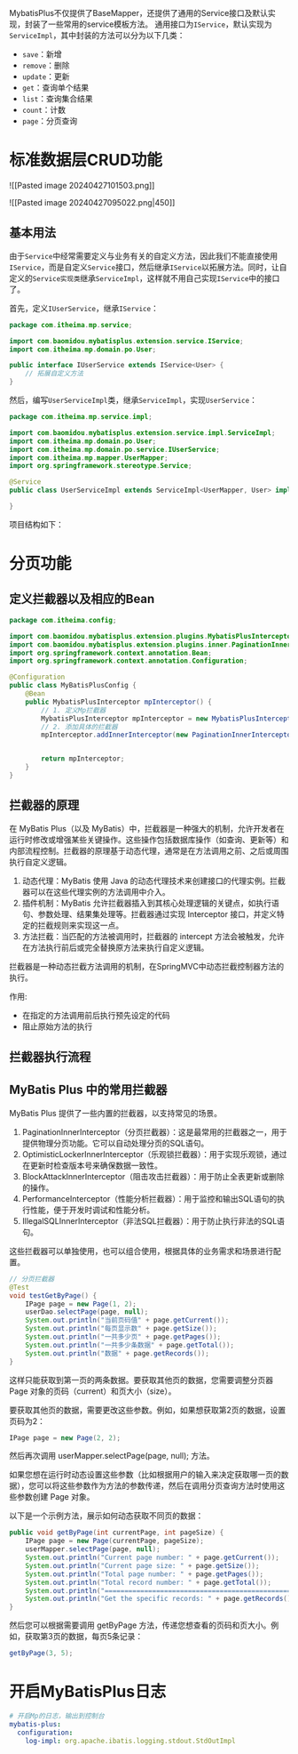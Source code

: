 MybatisPlus不仅提供了BaseMapper，还提供了通用的Service接口及默认实现，封装了一些常用的service模板方法。 通用接口为`IService`，默认实现为`ServiceImpl`，其中封装的方法可以分为以下几类：
- `save`：新增
- `remove`：删除
- `update`：更新
- `get`：查询单个结果
- `list`：查询集合结果
- `count`：计数
- `page`：分页查询

# 标准数据层CRUD功能

![[Pasted image 20240427101503.png]]

![[Pasted image 20240427095022.png|450]]

## 基本用法

由于`Service`中经常需要定义与业务有关的自定义方法，因此我们不能直接使用`IService`，而是自定义`Service`接口，然后继承`IService`以拓展方法。同时，让自定义的`Service实现类`继承`ServiceImpl`，这样就不用自己实现`IService`中的接口了。

首先，定义`IUserService`，继承`IService`：

```Java
package com.itheima.mp.service;

import com.baomidou.mybatisplus.extension.service.IService;
import com.itheima.mp.domain.po.User;

public interface IUserService extends IService<User> {
    // 拓展自定义方法
}
```

然后，编写`UserServiceImpl`类，继承`ServiceImpl`，实现`UserService`：

```Java
package com.itheima.mp.service.impl;

import com.baomidou.mybatisplus.extension.service.impl.ServiceImpl;
import com.itheima.mp.domain.po.User;
import com.itheima.mp.domain.po.service.IUserService;
import com.itheima.mp.mapper.UserMapper;
import org.springframework.stereotype.Service;

@Service
public class UserServiceImpl extends ServiceImpl<UserMapper, User> implements IUserService {

}
```

项目结构如下：



# 分页功能

## 定义拦截器以及相应的Bean

```Java
package com.itheima.config;

import com.baomidou.mybatisplus.extension.plugins.MybatisPlusInterceptor;
import com.baomidou.mybatisplus.extension.plugins.inner.PaginationInnerInterceptor;
import org.springframework.context.annotation.Bean;
import org.springframework.context.annotation.Configuration;

@Configuration
public class MyBatisPlusConfig {
    @Bean
    public MybatisPlusInterceptor mpInterceptor() {
        // 1. 定义Mp拦截器
        MybatisPlusInterceptor mpInterceptor = new MybatisPlusInterceptor();
        // 2. 添加具体的拦截器
        mpInterceptor.addInnerInterceptor(new PaginationInnerInterceptor());


        return mpInterceptor;
    }
}
```

## 拦截器的原理

在 MyBatis Plus（以及 MyBatis）中，拦截器是一种强大的机制，允许开发者在运行时修改或增强某些关键操作。这些操作包括数据库操作（如查询、更新等）和内部流程控制。拦截器的原理基于动态代理，通常是在方法调用之前、之后或周围执行自定义逻辑。

1. 动态代理：MyBatis 使用 Java 的动态代理技术来创建接口的代理实例。拦截器可以在这些代理实例的方法调用中介入。
2. 插件机制：MyBatis 允许拦截器插入到其核心处理逻辑的关键点，如执行语句、参数处理、结果集处理等。拦截器通过实现 Interceptor 接口，并定义特定的拦截规则来实现这一点。
3. 方法拦截：当匹配的方法被调用时，拦截器的 intercept 方法会被触发，允许在方法执行前后或完全替换原方法来执行自定义逻辑。

拦截器是一种动态拦截方法调用的机制，在SpringMVC中动态拦截控制器方法的执行。

作用:

- 在指定的方法调用前后执行预先设定的代码
- 阻止原始方法的执行

## 拦截器执行流程

## MyBatis Plus 中的常用拦截器

MyBatis Plus 提供了一些内置的拦截器，以支持常见的场景。

1. PaginationInnerInterceptor（分页拦截器）：这是最常用的拦截器之一，用于提供物理分页功能。它可以自动处理分页的SQL语句。
2. OptimisticLockerInnerInterceptor（乐观锁拦截器）：用于实现乐观锁，通过在更新时检查版本号来确保数据一致性。
3. BlockAttackInnerInterceptor（阻击攻击拦截器）：用于防止全表更新或删除的操作。
4. PerformanceInterceptor（性能分析拦截器）：用于监控和输出SQL语句的执行性能，便于开发时调试和性能分析。
5. IllegalSQLInnerInterceptor（非法SQL拦截器）：用于防止执行非法的SQL语句。

这些拦截器可以单独使用，也可以组合使用，根据具体的业务需求和场景进行配置。

```Java
// 分页拦截器
@Test
void testGetByPage() {
    IPage page = new Page(1, 2);
    userDao.selectPage(page, null);
    System.out.println("当前页码值" + page.getCurrent());
    System.out.println("每页显示数" + page.getSize());
    System.out.println("一共多少页" + page.getPages());
    System.out.println("一共多少条数据" + page.getTotal());
    System.out.println("数据" + page.getRecords());
}
```

这样只能获取到第一页的两条数据。要获取其他页的数据，您需要调整分页器 Page 对象的页码（current）和页大小（size）。

要获取其他页的数据，需要更改这些参数。例如，如果想获取第2页的数据，设置页码为2：

```Java
IPage page = new Page(2, 2);
```

然后再次调用 userMapper.selectPage(page, null); 方法。

如果您想在运行时动态设置这些参数（比如根据用户的输入来决定获取哪一页的数据），您可以将这些参数作为方法的参数传递，然后在调用分页查询方法时使用这些参数创建 Page 对象。

以下是一个示例方法，展示如何动态获取不同页的数据：

```Java
public void getByPage(int currentPage, int pageSize) {
    IPage page = new Page(currentPage, pageSize);
    userMapper.selectPage(page, null);
    System.out.println("Current page number: " + page.getCurrent());
    System.out.println("Current page size: " + page.getSize());
    System.out.println("Total page number: " + page.getPages());
    System.out.println("Total record number: " + page.getTotal());
    System.out.println("================================================");
    System.out.println("Get the specific records: " + page.getRecords());
}
```

然后您可以根据需要调用 getByPage 方法，传递您想查看的页码和页大小。例如，获取第3页的数据，每页5条记录：

```Java
getByPage(3, 5);
```

# 开启MyBatisPlus日志

```YAML
# 开启Mp的日志，输出到控制台
mybatis-plus:
  configuration:
    log-impl: org.apache.ibatis.logging.stdout.StdOutImpl
```